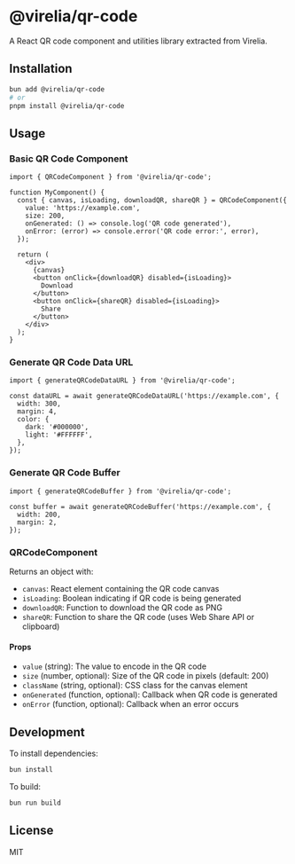 # @virelia/qr-code

A React QR code component and utilities library extracted from Virelia.

## Installation

```bash
bun add @virelia/qr-code
# or
pnpm install @virelia/qr-code
```

## Usage

### Basic QR Code Component

```tsx
import { QRCodeComponent } from '@virelia/qr-code';

function MyComponent() {
  const { canvas, isLoading, downloadQR, shareQR } = QRCodeComponent({
    value: 'https://example.com',
    size: 200,
    onGenerated: () => console.log('QR code generated'),
    onError: (error) => console.error('QR code error:', error),
  });

  return (
    <div>
      {canvas}
      <button onClick={downloadQR} disabled={isLoading}>
        Download
      </button>
      <button onClick={shareQR} disabled={isLoading}>
        Share
      </button>
    </div>
  );
}
```

### Generate QR Code Data URL

```tsx
import { generateQRCodeDataURL } from '@virelia/qr-code';

const dataURL = await generateQRCodeDataURL('https://example.com', {
  width: 300,
  margin: 4,
  color: {
    dark: '#000000',
    light: '#FFFFFF',
  },
});
```

### Generate QR Code Buffer

```tsx
import { generateQRCodeBuffer } from '@virelia/qr-code';

const buffer = await generateQRCodeBuffer('https://example.com', {
  width: 200,
  margin: 2,
});
```

### QRCodeComponent

Returns an object with:
- `canvas`: React element containing the QR code canvas
- `isLoading`: Boolean indicating if QR code is being generated
- `downloadQR`: Function to download the QR code as PNG
- `shareQR`: Function to share the QR code (uses Web Share API or clipboard)

#### Props

- `value` (string): The value to encode in the QR code
- `size` (number, optional): Size of the QR code in pixels (default: 200)
- `className` (string, optional): CSS class for the canvas element
- `onGenerated` (function, optional): Callback when QR code is generated
- `onError` (function, optional): Callback when an error occurs

## Development

To install dependencies:

```bash
bun install
```

To build:

```bash
bun run build
```

## License

MIT
